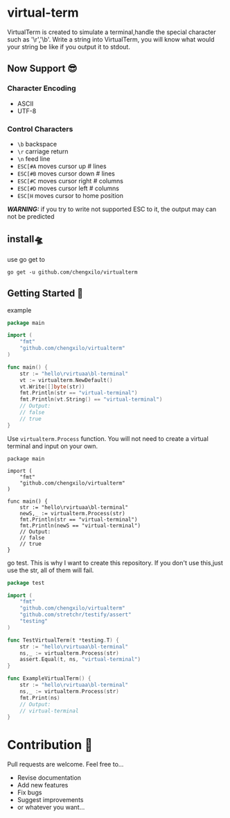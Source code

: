 # virtual-term

 VirtualTerm is created to simulate a terminal,handle the special character such as '\r','\b'.
Write a string into VirtualTerm, you will know what would your string be like if you output it to stdout.


## Now Support 😎

### Character Encoding
* ASCII
* UTF-8

### Control Characters
* `\b` backspace
* `\r` carriage return
* `\n` feed line
* `ESC[#A`	moves cursor up # lines
* `ESC[#B`	moves cursor down # lines
* `ESC[#C`	moves cursor right # columns
* `ESC[#D`	moves cursor left # columns
* `ESC[H`  moves cursor to home position

***WARNING:*** if you try to write not supported ESC to it, the output may can not be predicted

## install🛸
use go get to
```shell
go get -u github.com/chengxilo/virtualterm
```

## Getting Started 🤔

example
```go
package main

import (
    "fmt"
    "github.com/chengxilo/virtualterm"
)

func main() {
    str := "hello\rvirtuaa\bl-terminal"
    vt := virtualterm.NewDefault()
    vt.Write([]byte(str))
    fmt.Println(str == "virtual-terminal")
    fmt.Println(vt.String() == "virtual-terminal")
    // Output:
    // false
    // true
}
```

Use `virtualterm.Process` function. You will not need to create a virtual terminal and input on your own.
```golang
package main

import (
    "fmt"
    "github.com/chengxilo/virtualterm"
)

func main() {
    str := "hello\rvirtuaa\bl-terminal"
    newS,_ := virtualterm.Process(str)
    fmt.Println(str == "virtual-terminal")
    fmt.Println(newS == "virtual-terminal")
    // Output:
    // false
    // true
}
```

go test. This is why I want to create this repository.
If you don't use this,just use the str, all of them will fail.
```go
package test

import (
    "fmt"
    "github.com/chengxilo/virtualterm"
    "github.com/stretchr/testify/assert"
    "testing"
)

func TestVirtualTerm(t *testing.T) {
    str := "hello\rvirtuaa\bl-terminal"
    ns,_ := virtualterm.Process(str)
    assert.Equal(t, ns, "virtual-terminal")
}

func ExampleVirtualTerm() {
    str := "hello\rvirtuaa\bl-terminal"
    ns,_ := virtualterm.Process(str)
    fmt.Print(ns)
    // Output:
    // virtual-terminal
}
```

# Contribution 🎉

Pull requests are welcome. Feel free to...

- Revise documentation
- Add new features
- Fix bugs
- Suggest improvements
- or whatever you want...